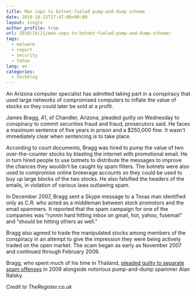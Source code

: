 ```yaml
---
title: Man cops to botnet-fueled pump-and-dump scheme
date: 2010-10-21T17:47:00+00:00
layout: single
author_profile: true
url: 2010/10/21/man-cops-to-botnet-fueled-pump-and-dump-scheme/
tags:
  - malware
  - report
  - security
  - Yahoo
lang: en
categories: 
  - techblog
---
```

An Arizona computer specialist has admitted taking part in a conspiracy that used large networks of compromised computers to inflate the value of stocks so they could later be sold at a profit.

James Bragg, 41, of Chandler, Arizona, pleaded guilty on Wednesday to conspiracy to commit securities fraud and fraud, prosecutors said. He faces a maximum sentence of five years in prison and a $250,000 fine. It wasn't immediately clear when sentencing is to take place.

According to court documents, Bragg was hired to pump the value of two over-the-counter stocks by blasting the internet with promotional email. He in turn hired people to use botnets to distribute the messages to improve the chances they wouldn't be caught by spam filters. The botnets were also used to compromise online brokerage accounts so they could be used to buy up large blocks of the two stocks. He also falsified the headers of the emails, in violation of various laws outlawing spam.

In December 2007, Bragg sent a Skype message to a Texas man identified only as C.R. who acted as a middleman between stock promotors and the email spammers. It reported that the spam campaign for one of the companies was “runnin hard hitting inbox on gmail, hot, yahoo, fusemail” and “should be hitting others as well.”

Bragg also agreed to trade the manipulated stocks among members of the conspiracy in an attempt to give the impression they were being actively traded on the open market. The scam began as early as November 2007 and continued through February 2009.

Bragg, who spent much of his time in Thailand, [pleaded guilty to separate spam offenses](http://www.justice.gov/opa/pr/2009/November/09-crm-1275.html) in 2009 alongside notorious pump-and-dump spammer Alan Ralsky.

_Credit to TheRegister.co.uk_